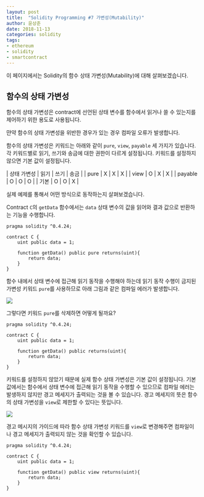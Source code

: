 ```yaml
---
layout: post
title:  "Solidity Programming #7 가변성(Mutability)"
author: 윤상준
date: 2018-11-13
categories: solidity
tags:
- ethereum
- solidity
- smartcontract
---
```


이 페이지에서는 Solidity의 함수 상태 가변성(Mutability)에 대해 살펴보겠습니다.

## 함수의 상태 가변성

함수의 상태 가변성은 contract에 선언된 상태 변수를 함수에서 읽거나 쓸 수 있는지를 제어하기 위한 용도로 사용됩니다.

먄약 함수의 상태 가변성을 위반한 경우가 있는 경우 컴파일 오류가 발생합니다.

함수의 상태 가변성은 키워드는 아래와 같이 `pure`, `view`, `payable` 세 가지가 있습니다.
각 키워드별로 읽기, 쓰기와 송금에 대한 권한이 다르게 설정됩니다.
키워드를 설정하지 않으면 기본 값이 설정됩니다.

| 상태 가변성 | 읽기 | 쓰기 | 송금 |
| pure    | X | X | X |
| view    | O | X | X |
| payable | O | O | O |
| 기본     | O | O | X |

실제 예제를 통해서 어떤 방식으로 동작하는지 살펴보겠습니다.

Contract `C`의 `getData` 함수에서는 `data` 상태 변수의 값을 읽어와 결과 값으로 반환하는 기능을
수행합니다.

```
pragma solidity ^0.4.24;

contract C {
    uint public data = 1;

    function getData() public pure returns(uint){
        return data;
    }
}
```

함수 내에서 상태 변수에 접근해 읽기 동작을 수행해야 하는데 읽기 동작 수행이 금지된 가변성 키워드 `pure`를 사용하므로
아래 그림과 같은 컴파일 에러가 발생합니다.

![](/blog/assets/images/solidity/mutability1.png)

그렇다면 키워드 `pure`를 삭제하면 어떻게 될까요?

```
pragma solidity ^0.4.24;

contract C {
    uint public data = 1;

    function getData() public returns(uint){
        return data;
    }
}
```

키워드를 설정하지 않았기 때문에 실제 함수 상태 가변성은 기본 값이 설정됩니다. 기본 값에서는 함수에서 상태 변수에
접근해 읽기 동작을 수행할 수 있으므로 컴파일 에러는 발생하지 않지만 경고 메세지가 출력되는 것을 볼 수 있습니다.
경고 메세지의 뜻은 함수의 상태 가변성을 `view`로 제한할 수 있다는 뜻입니다.

![](/blog/assets/images/solidity/mutability2.png)

경고 메시지의 가이드에 따라 함수 상태 가변성 키워드를 `view`로 변경해주면 컴파일이나 경고 메세지가 출력되지 않는
것을 확인할 수 있습니다.

```
pragma solidity ^0.4.24;

contract C {
    uint public data = 1;

    function getData() public view returns(uint){
        return data;
    }
}
```

